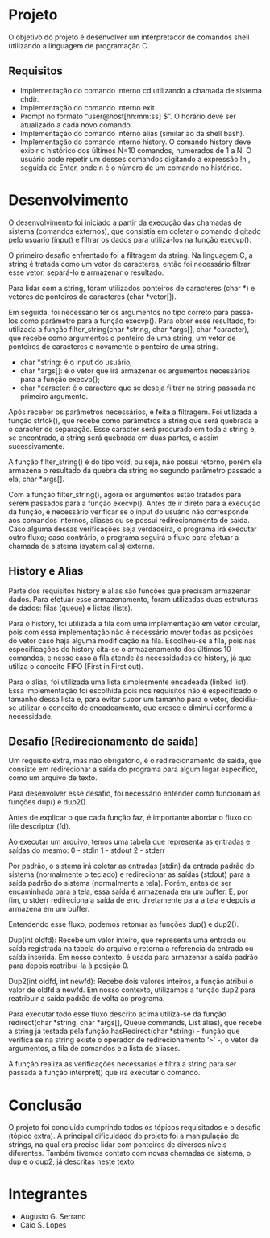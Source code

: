 # Projeto

O objetivo do projeto é desenvolver um interpretador de comandos shell utilizando a linguagem de programação C.

## Requisitos

- Implementação do comando interno cd utilizando a chamada de sistema chdir.
- Implementação do comando interno exit.
- Prompt no formato “user@host[hh:mm:ss] $”. O horário deve ser atualizado a cada novo comando.
- Implementação do comando interno alias (similar ao da shell bash).
- Implementação do comando interno history.
O comando history deve exibir o histórico dos últimos N=10 comandos, numerados de 1 a N. O usuário pode repetir um desses comandos digitando a expressão !n , seguida de Enter, onde n é o número de um comando no histórico.

# Desenvolvimento

O desenvolvimento foi iniciado a partir da execução das chamadas de sistema (comandos externos), que consistia em coletar o comando digitado pelo usuário (input) e filtrar os dados para utilizá-los na função execvp().

O primeiro desafio enfrentado foi a filtragem da string. Na linguagem C, a string é tratada como um vetor de caracteres, então foi necessário filtrar esse vetor, separá-lo e armazenar o resultado.

Para lidar com a string, foram utilizados ponteiros de caracteres (char *) e vetores de ponteiros de caracteres (char *vetor[]).

Em seguida, foi necessário ter os argumentos no tipo correto para passá-los como parâmetro para a função execvp(). Para obter esse resultado, foi utilizada a função filter_string(char *string, char *args[], char *caracter), que recebe como argumentos o ponteiro de uma string, um vetor de ponteiros de caracteres e novamente o ponteiro de uma string.
- char *string: é o input do usuário;
- char *args[]: é o vetor que irá armazenar os argumentos necessários para a função execvp();
- char *caracter: é o caractere que se deseja filtrar na string passada no primeiro argumento.

Após receber os parâmetros necessários, é feita a filtragem. Foi utilizada a função strtok(), que recebe como parâmetros a string que será quebrada e o caracter de separação. Esse caracter será procurado em toda a string e, se encontrado, a string será quebrada em duas partes, e assim sucessivamente.

A função filter_string() é do tipo void, ou seja, não possui retorno, porém ela armazena o resultado da quebra da string no segundo parâmetro passado a ela, char *args[].

Com a função filter_string(), agora os argumentos estão tratados para serem passados para a função execvp(). Antes de ir direto para a execução da função, é necessário verificar se o input do usuário não corresponde aos comandos internos, aliases ou se possui redirecionamento de saída. Caso alguma dessas verificações seja verdadeira, o programa irá executar outro fluxo; caso contrário, o programa seguirá o fluxo para efetuar a chamada de sistema (system calls) externa.

## History e Alias

Parte dos requisitos history e alias são funções que precisam armazenar dados. Para efetuar esse armazenamento, foram utilizadas duas estruturas de dados: filas (queue) e listas (lists).

Para o history, foi utilizada a fila com uma implementação em vetor circular, pois com essa implementação não é necessário mover todas as posições do vetor caso haja alguma modificação na fila. Escolheu-se a fila, pois nas especificações do history cita-se o armazenamento dos últimos 10 comandos, e nesse caso a fila atende às necessidades do history, já que utiliza o conceito FIFO (First in First out).

Para o alias, foi utilizada uma lista simplesmente encadeada (linked list). Essa implementação foi escolhida pois nos requisitos não é especificado o tamanho dessa lista e, para evitar supor um tamanho para o vetor, decidiu-se utilizar o conceito de encadeamento, que cresce e diminui conforme a necessidade.

## Desafio (Redirecionamento de saída)

Um requisito extra, mas não obrigatório, é o redirecionamento de saída, que consiste em redirecionar a saída do programa para algum lugar específico, como um arquivo de texto.

Para desenvolver esse desafio, foi necessário entender como funcionam as funções dup() e dup2().

Antes de explicar o que cada função faz, é importante abordar o fluxo do file descriptor (fd).

Ao executar um arquivo, temos uma tabela que representa as entradas e saídas do mesmo:
0 - stdin
1 - stdout
2 - stderr

Por padrão, o sistema irá coletar as entradas (stdin) da entrada padrão do sistema (normalmente o teclado) e redirecionar as saídas (stdout) para a saída padrão do sistema (normalmente a tela). Porém, antes de ser encaminhada para a tela, essa saída é armazenada em um buffer. E, por fim, o stderr redireciona a saída de erro diretamente para a tela e depois a armazena em um buffer.

Entendendo esse fluxo, podemos retomar as funções dup() e dup2().

Dup(int oldfd): Recebe um valor inteiro, que representa uma entrada ou saída registrada na tabela do arquivo e retorna a referencia da entrada ou saída inserida. Em nosso contexto, é usada para armazenar a saída padrão para depois reatribuí-la à posição 0.

Dup2(int oldfd, int newfd): Recebe dois valores inteiros, a função atribui o valor de oldfd a newfd.
Em nosso contexto, utilizamos a função dup2 para reatribuir a saída padrão de volta ao programa.

Para executar todo esse fluxo descrito acima utiliza-se da função redirect(char *string, char *args[], Queue commands, List alias), que recebe a string já testada pela função hasRedirect(char *string) - função que verifica se na string existe o operador de redirecionamento ‘>’ -, o vetor de argumentos, a fila de comandos e a lista de aliases.

A função realiza as verificações necessárias e filtra a string para ser passada à função interpret() que irá executar o comando.

# Conclusão

O projeto foi concluído cumprindo todos os tópicos requisitados e o desafio (tópico extra). A principal dificuldade do projeto foi a manipulação de strings, na qual era preciso lidar com ponteiros de diversos níveis diferentes. Também tivemos contato com novas chamadas de sistema, o dup e o dup2, já descritas neste texto.

# Integrantes

- Augusto G. Serrano
- Caio S. Lopes
